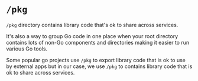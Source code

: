 # `/pkg`

`/pkg` directory contains library code that's ok to share across services.

It's also a way to group Go code in one place when your root directory contains lots of non-Go components and directories making it easier to run various Go tools.

Some popular go projects use `/pkg` to export library code that is ok to use by external apps but in our case, we use `/pkg` to contains library code that is ok to share across services.
